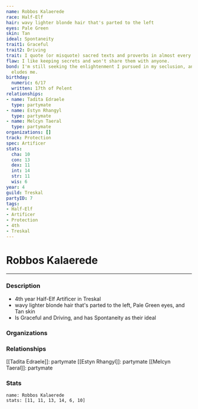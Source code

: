 ```yaml
---
name: Robbos Kalaerede
race: Half-Elf
hair: wavy lighter blonde hair that's parted to the left
eyes: Pale Green
skin: Tan
ideal: Spontaneity
trait1: Graceful
trait2: Driving
trait: I quote (or misquote) sacred texts and proverbs in almost every situation.
flaw: I like keeping secrets and won't share them with anyone.
bond: I'm still seeking the enlightenment I pursued in my seclusion, and it still
  eludes me.
birthday:
  numeric: 6/17
  written: 17th of Pelent
relationships:
- name: Tadita Edraele
  type: partymate
- name: Estyn Rhangyl
  type: partymate
- name: Melcyn Taeral
  type: partymate
organizations: []
track: Protection
spec: Artificer
stats:
  cha: 10
  con: 13
  dex: 11
  int: 14
  str: 11
  wis: 6
year: 4
guild: Treskal
partyID: 7
tags:
- Half-Elf
- Artificer
- Protection
- 4th
- Treskal
---
```

# Robbos Kalaerede
---
### Description
- 4th year Half-Elf Artificer in Treskal
- wavy lighter blonde hair that's parted to the left, Pale Green eyes, and Tan skin
- Is Graceful and Driving, and has Spontaneity as their ideal

### Organizations
### Relationships
[[Tadita Edraele]]: partymate
[[Estyn Rhangyl]]: partymate
[[Melcyn Taeral]]: partymate
### Stats
```statblock
name: Robbos Kalaerede
stats: [11, 11, 13, 14, 6, 10]
```